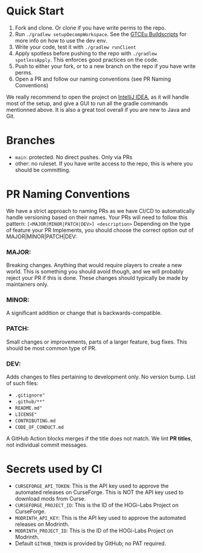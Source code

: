 # Quick Start
1. Fork and clone. Or clone if you have write perms to the repo.
2. Run `./gradlew setupDecompWorkspace`. See the [GTCEu Buildscripts](https://github.com/GregTechCEu/Buildscripts) for more info on how to use the dev env.
3. Write your code, test it with `./gradlew runClient`
4. Apply spotless before pushing to the repo with `./gradlew spotlessApply`. This enforces good practices on the code.
5. Push to either your fork, or to a new branch on the repo if you have write perms.
6. Open a PR and follow our naming conventions (see PR Naming Conventions)

We really recommend to open the project on [IntelliJ IDEA](https://www.jetbrains.com/idea/), as it will handle most of the setup, and give a GUI to run all the gradle commands mentionned above. It is also a great tool overall if you are new to Java and Git. 

# Branches
- `main`: protected. No direct pushes. Only via PRs
- other: no ruleset. If you have write access to the repo, this is where you should be committing.

# PR Naming Conventions
We have a strict approach to naming PRs as we have CI/CD to automatically handle versioning based on their names. Your PRs will need to follow this pattern:
```[<MAJOR|MINOR|PATCH|DEV>] <description>``` 
Depending on the type of feature your PR Implements, you should choose the correct option out of MAJOR|MINOR|PATCH|DEV:
### MAJOR: 
Breaking changes. Anything that would require players to create a new world. This is something you should avoid though, and we will probably reject your PR if this is done. These changes should typically be made by maintainers only.

### MINOR: 
A significant addition or change that is backwards-compatible.

### PATCH: 
Small changes or improvements, parts of a larger feature, bug fixes. This should be most common type of PR.

### DEV: 
Adds changes to files pertaining to development only. No version bump. List of such files:
- `.gitignore"`
- `.github/**"`
- `README.md"`
- `LICENSE"`
- `CONTRIBUTING.md`
- `CODE_OF_CONDUCT.md`

A GitHub Action blocks merges if the title does not match. We lint **PR titles**, not individual commit messages.

# Secrets used by CI
- `CURSEFORGE_API_TOKEN`: This is the API key used to approve the automated releases on CurseForge. This is NOT the API key used to download mods from Curse.
- `CURSEFORGE_PROJECT_ID`: This is the ID of the HOGi-Labs Project on CurseForge.
- `MODRINTH_API_KEY`: This is the API key used to approve the automated releases on Modrinth.
- `MODRINTH_PROJECT_ID`: This is the ID of the HOGi-Labs Project on Modrinth.
- Default `GITHUB_TOKEN` is provided by GitHub; no PAT required.